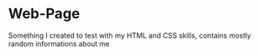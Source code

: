 # Web-Page

Something I created to test with my HTML and CSS skills, contains mostly random informations about me
